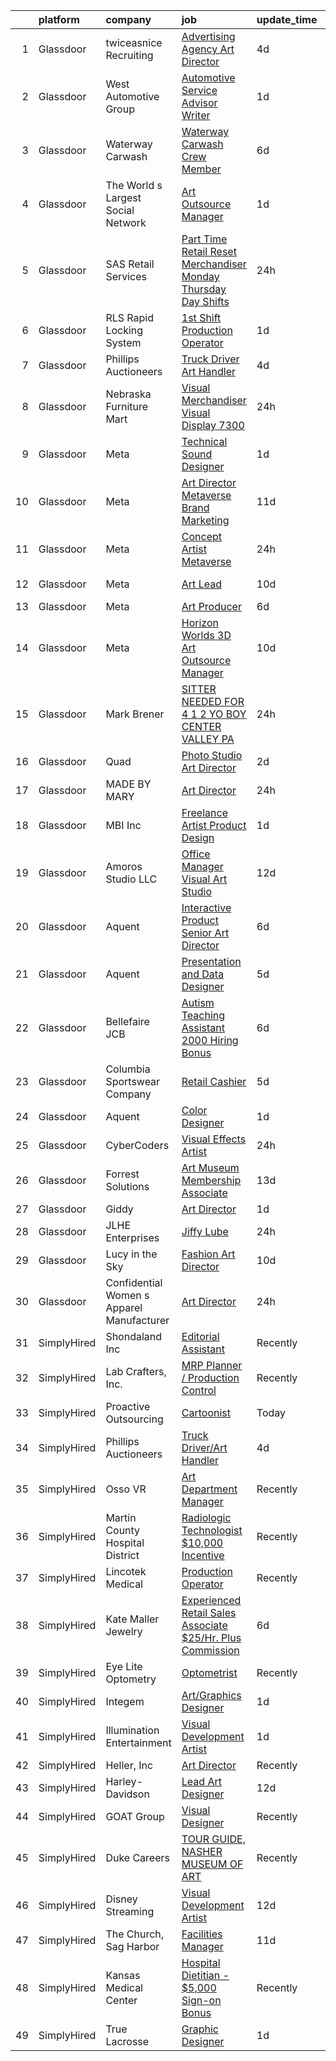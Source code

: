 

|    | platform    | company                                    | job                                                                                                                                                                                                                                                                                                                                                                                                                                                                                                                                                                                                                                                                                                                                                                                                                                                                                                                                                                                                                                                                                                                                                                                                                                                                                                                                                                                                                                                                              | update_time   | location                     |
|---:|:------------|:-------------------------------------------|:---------------------------------------------------------------------------------------------------------------------------------------------------------------------------------------------------------------------------------------------------------------------------------------------------------------------------------------------------------------------------------------------------------------------------------------------------------------------------------------------------------------------------------------------------------------------------------------------------------------------------------------------------------------------------------------------------------------------------------------------------------------------------------------------------------------------------------------------------------------------------------------------------------------------------------------------------------------------------------------------------------------------------------------------------------------------------------------------------------------------------------------------------------------------------------------------------------------------------------------------------------------------------------------------------------------------------------------------------------------------------------------------------------------------------------------------------------------------------------|:--------------|:-----------------------------|
|  1 | Glassdoor   | twiceasnice Recruiting                     | [Advertising Agency Art Director](https://www.glassdoor.com/partner/jobListing.htm?pos=126&ao=1110586&s=58&guid=00000182f2cbe22e8a6b65a82bbf5b32&src=GD_JOB_AD&t=SR&vt=w&ea=1&cs=1_6a17b7fd&cb=1661930824638&jobListingId=1008096677502&cpc=9DC6E4D8324653EE&jrtk=3-0-1gbpcnoivh7ht801-1gbpcnojjm6or800-edb7004a59b6fa45--6NYlbfkN0AIiLXtwtv0BDns9BiY4ItblantFozdL6jLmLxNvS8mvt4_hCZCGA9HFZADUafWEV3hVN32I6b9jcN7wG-ZLzv6dnPBiW9t9JsLeTH_kW45mJNdDTg4heFNTs4f4heC3W5Tw3kYTJDRgpBozT3PIIQCQ1Gcv473jcaDYZGc-yzZMfIXGUznf1mm3htqTZgEJhHu1sOfGgDYf7E4e_VehDHKZZh2OXCc82b7koWQBPEPu4RtaXGcvy6wBqc0pDCVjui06pnzQ8ju6Uv60m3OkriBO8IfBGRpMTPD7WZ1hR7fNCJmTVegIBKHH5hkGfzHXDkLy8-6GAEywgbV6vpoBnVdKfd-TR-F-I4uVH-ea0ry6PEYFFgU6cj6br_QQaz4tJF9QUCKCilXOdhl-s3WJpD0Mwnu2j0IBJBdJAHlrGCMr83pb6p0t-kK6sbUkzaHRpBxpKFOujtJe60_sy3xulYhlXN-EW2TBBjOXk7m4qNtBJFAsNyDTBxkCVz_bkUFn1WNjj76H1LtjqXjL4poQIcO)                                                                                                                                                                                                                                                                                                                                                                                                                                                                                                                                                                                       | 4d            | Atlanta, GA                  |
|  2 | Glassdoor   | West Automotive Group                      | [Automotive Service Advisor Writer](https://www.glassdoor.com/partner/jobListing.htm?pos=123&ao=1110586&s=58&guid=00000182f2cbe22e8a6b65a82bbf5b32&src=GD_JOB_AD&t=SR&vt=w&ea=1&cs=1_9c953cb5&cb=1661930824638&jobListingId=1008101611003&cpc=FA84DF7EA1EC2398&jrtk=3-0-1gbpcnoivh7ht801-1gbpcnojjm6or800-41d3aa2eeb4f9aaf--6NYlbfkN0D_KRozbKJx95I3LRYgbj09bqBDFeyQG4s8tCOB31p2DL7CEZNMbiEXhsz7ckrgubCsJC-Y04AVh3HpVBk9fN7wxP4VD0vgU9-RQxxWS4YGjrMLLnXRNFN97UAFkWlSj2xRGYyesm9EtS3XogEFy6T0oGCaqEuGCnWUztYLeEIrr9hv3oQ8Km1kCr3PwDXxPZ54y5KBoYQhwkkS43X2wdII801QXs2X0G0y3Tk_BLWBv2O0Cmp2WxK0Fppv_L8baVWgxPDQpgv9A-lB8KDg53xuXhwP4y4aQXxQPX9mCG9s-TKzaLVvgNpAPRkyNMqiuqVcKgJkQfTzDCFUCPd0eA0086jHhoIdelPQMIyJ9Ab2gre3FbC6JP5riE8wWOfbPRG_N95kJi0LP25tEXEkqkvR7-tnJhGsgmSZlHTBU503aQpq56JkuBElzhuWDjKtdT8pECfGlqS1iMMYleuLKcB7EgDVNYfGKoWKodczmeiEvFPvhuHI8SowE9gg3bP38po%3D)                                                                                                                                                                                                                                                                                                                                                                                                                                                                                                                                                                                                       | 1d            | San Diego, CA                |
|  3 | Glassdoor   | Waterway Carwash                           | [Waterway Carwash Crew Member](https://www.glassdoor.com/partner/jobListing.htm?pos=104&ao=1110586&s=58&guid=00000182f2cbe22e8a6b65a82bbf5b32&src=GD_JOB_AD&t=SR&vt=w&cs=1_47f1ba59&cb=1661930824635&jobListingId=1008091475821&cpc=1B441CF255E04BBA&jrtk=3-0-1gbpcnoivh7ht801-1gbpcnojjm6or800-5d639d774ad580fc--6NYlbfkN0D8O-H_wUvDZzcT664clKWU_YBfYT-A9tKBwOCfBRnV_0XugKRruTf4p3srFBOZ8umhIoBtvODp6aDSZ09QmMxmLfHULB3U-jyEsljy2cD7fLoUtSwJ-LXUzdIWL5HgfRYsx9sEwBrflTr-CTpmsmkD6kUVFv1Z2QsKJe9q27iljoq_Nqh8PXyV_aAMfbyvymtvd4smCxg1QUK8eVaVl8d61y29gB91pmT-i8DvlQnNASfVCrNPuKgqBEh-PqRIH32147tvPgq5SJfg5C79tG63aeN4AZ6OrYuUmbM9Ugi6aQ4DgV0Hc2IpPzRGAhCvGqLX9waEbYkyapLTSh2nyA8C_GAc4oP4WE1X-unnDtr-l1jyRjNBLd2REbOuhVvAtazo8qktlHIvwLqJWhW5LaVcyxcwZTwziCX42ifYjqhlk5b8b9JRe9iMlIR6igVIGcD-AvXdR5mPYGzEZ-MCVZmA)                                                                                                                                                                                                                                                                                                                                                                                                                                                                                                                                                                                                                                                               | 6d            | Kansas City, MO              |
|  4 | Glassdoor   | The World s Largest Social Network         | [Art Outsource Manager](https://www.glassdoor.com/partner/jobListing.htm?pos=128&ao=1110586&s=58&guid=00000182f2cbe22e8a6b65a82bbf5b32&src=GD_JOB_AD&t=SR&vt=w&ea=1&cs=1_d6e7dee7&cb=1661930824639&jobListingId=1008102687356&cpc=654405A9B1E0A9F5&jrtk=3-0-1gbpcnoivh7ht801-1gbpcnojjm6or800-aae3383e69999054--6NYlbfkN0DSgjPPcnEdvoK3uuxfISLALE6pB1FR7YSHOr_tSg5_QGIhoz_2VqUepdcKLBLI_zTyuWPf9LGxq1RqkUXG53Ci6a5_7Q7KCHcw1Ozzs6ye1Tnrn-3XmwNwigQqWn_4FbOkaycUlbQscF0Iv2xD7LHGlrlZa0VMVPsUjoElFoXTUwL8UwEAfiDRMe8hvz3tDA7vV_sjQrt_1bHeiS0gGeJkyUIk3LZoMUmQ15cv9gpsvwSX9bP21gqLvufJqbFt5wGF6oxpCr-7GKkUuZGYTM3_AcC-_KJoKTDCCtYnz492h6-6zL3LdfjUMBHTbj7XJtJcgcmx4WlZwzJ2o0g6OyUwacjvW8KdWI59bW12kp42_TdP9iwKp5HCGS49btNBJbPUwkVVTV6n5ke5kPVw3NWlYHhQEUkGjWzWUkdIvfn3LdIfK4rNVTdEW4jARb6cJARNEACmlLT_HihIAtCtfHSHY0zof6UB3uXBusXZH7ALDiQ2fqobwX1nSP6vl8dPV7a1xWxpPD86iHAsA7wSw4jrxt4aGaMGc8pOEpJLoQ_1Xq0vElzQoQ2IJ2K0w99vCFH2GYwsf7BNxA%3D%3D)                                                                                                                                                                                                                                                                                                                                                                                                                                                                                                                                     | 1d            | Los Angeles, CA              |
|  5 | Glassdoor   | SAS Retail Services                        | [Part Time Retail Reset Merchandiser Monday   Thursday Day Shifts](https://www.glassdoor.com/partner/jobListing.htm?pos=120&ao=1110586&s=58&guid=00000182f2cbe22e8a6b65a82bbf5b32&src=GD_JOB_AD&t=SR&vt=w&cs=1_e75b1b73&cb=1661930824637&jobListingId=1008103832230&cpc=56C4EA4A1A191A49&jrtk=3-0-1gbpcnoivh7ht801-1gbpcnojjm6or800-caf3adbe45cbe877--6NYlbfkN0CQzBVlL-_S2-4_8H9JZKVxYwIQBEeV1NOJ5l8B7VNgi3m3oGX5sF6DPd09s08ysUyWS4N2QK7qr2rHa1F5EGSt6ezzkXHAmqMp-43YyjtI2LnekLj3yZvDsDk3ItubEAZdUq2jxTnuC7IbpefR6_gnwkJBHj_2rgQB_7iu_Q_wakBvCi7NhLiS7hfxyf_TZdz7D82pKlhiiyBAyGWcEk0koFEt6iaBljCLA-9X52_CtvAbZHEtYfsXhjVFoM4dnc1srM17J1XJOFUlbxOk7kdvKNXbMxFqNq1LXYQT36E1-RfvJ8EWIFlj2LqLCCOHd6SYURFYfvkEFv533madKIsFmZlvI4qOkCP5yhv4EW41uwTcSOMADWKXAVmiHBGal6QLja1IsJa_-n6jZbbt40HYWMCuMSkm34VIajgYefL8tn58b0HnYSRk6q5LnJpaSGTF-nMHpnZzam30DREjCfyPVzOM4cgQRCBQhTa5c-oSs6LIx3QCH0U6QJyrkGRaOylI7XxeX-bPDTed1tpAeTVU3mWVZIbLAral_n201FSQRa_mM_YkGlgc7M200sbBEFMptHMiaaBkxMsnZ7rFty3oKnlKOuOJfCxR9l3vezPvJA%3D%3D)                                                                                                                                                                                                                                                                                                                                                                                                                                                               | 24h           | Farmington, NM               |
|  6 | Glassdoor   | RLS Rapid Locking System                   | [1st Shift Production Operator](https://www.glassdoor.com/partner/jobListing.htm?pos=116&ao=1110586&s=58&guid=00000182f2cbe22e8a6b65a82bbf5b32&src=GD_JOB_AD&t=SR&vt=w&ea=1&cs=1_10378771&cb=1661930824637&jobListingId=1008100985966&cpc=149B3D5996025BBA&jrtk=3-0-1gbpcnoivh7ht801-1gbpcnojjm6or800-f11b026dba315fa1--6NYlbfkN0BGLl3YO7yVe-d4GceEakwhgn5Viv6_9E5gDGyCO1h8FQBrBFuzrsj8L87GT2Hstrp5atkFCv7SduvzQW3ReSCltQRya0fH4bGm9Yqs4iLpfnG1Nn1-wSNhA_JgUwzRzKhkryDeJsSXQDlccz5IYRpRt8ZA5R7Tbdza9QwJihlyT6Wpfc3FrtxqKjiGfoIAYB8XpG_Jd1Fr3BXm9BAxrVMQDbKx_ibG0ScJTF5Twm2RZiKAwCkqfE0lOjYb8zN989kYI5geycfsPidx96rbpZ2wEj27BenELc7cPIuZu1ELv9ZhmBz1KbIAcdmr100WrxHVoXu6wYJmg4V8EieO5TTqI1HyoVbzc2wfUaNWGcTNe-iOd6M7SA4pl-D3j_rOIxMw77G0pev7HMOvyl5v8hgmHozJ6vE084zeW2qCejWIzhbC-ssMF56fOEqoNBuyZRQTIZ8CEbMOcWrXWFInKZvBcoeXVTgUuoCNcplLx-6gq-b3ljKnxjpnjKQfU_L3wRM%3D)                                                                                                                                                                                                                                                                                                                                                                                                                                                                                                                                                                                                           | 1d            | Hazelwood, MO                |
|  7 | Glassdoor   | Phillips Auctioneers                       | [Truck Driver Art Handler](https://www.glassdoor.com/partner/jobListing.htm?pos=101&ao=1110586&s=58&guid=00000182f2cbe22e8a6b65a82bbf5b32&src=GD_JOB_AD&t=SR&vt=w&ea=1&cs=1_120f0e58&cb=1661930824635&jobListingId=1008097471609&cpc=1F0B4AFDBDED0904&jrtk=3-0-1gbpcnoivh7ht801-1gbpcnojjm6or800-0742a990cf271214--6NYlbfkN0DyptmyVFOP9rHRQomu1Td26-wpbMXjx16L_ShAujlzKCobDmtA4_roqKG-z4B4zpfMToGKneum-ppSJPZ51TOYjj7bi3NQuSN_9Kcpa2Tp3ZuzYYm_s6Z5B1wLj6Ux972ueizhdp_VLqXY7S_vFknJH1RH5L7Rat_UC8t9NDBNKgdhTyIirPTQWWBpdcewILuUSGB34djdnekzSCrlJLNIbyvmHLESDLb7mqZvEPcBmXvM_Oj90wzFZRJcIKwlDmngYcPWqTUhpkLJ-V4fLLFOO6hy4f8-UuFp5pjAtWT284zlxNmdXrI5L6OujvJYuOfCq8kmPHaVTvwQwXfPB4fPXgA4YGpnWsqdm1HlPGWEwMoGw-QJGsR6RVFxe7ckGIbmGQ4-c_G2G2OO7zQuNlIzbPMAE19dH4Eyig5_ehVNiEdaQpkj_QrXFwU2HAjbI3HawWLONHBLQjrIlYsqGyAAT1RQvt-KSIZzmQV5L1qQAjg4nCRwq7l5MOjvpoIFETHo7nIuFBx-wg%3D%3D)                                                                                                                                                                                                                                                                                                                                                                                                                                                                                                                                                                                                  | 4d            | Tristates, NY                |
|  8 | Glassdoor   | Nebraska Furniture Mart                    | [Visual Merchandiser   Visual Display 7300](https://www.glassdoor.com/partner/jobListing.htm?pos=108&ao=1110586&s=58&guid=00000182f2cbe22e8a6b65a82bbf5b32&src=GD_JOB_AD&t=SR&vt=w&cs=1_958ff502&cb=1661930824636&jobListingId=1008104975160&cpc=6193B0C32834B022&jrtk=3-0-1gbpcnoivh7ht801-1gbpcnojjm6or800-252282dcd3cda4db--6NYlbfkN0Bx2LbAMGaa1rfOK_nDgFH7iPSITMHVlgswTeCEeQLKjCuu1dnVq54j81YJZ91nc3LbSUE1VYYMKaV4evVTdesBz4xPi1cHFvaqBP8I-AEpQCEq1Wqeu38dG_S60UQNB0oy2KHq_pv2K7Ja89vQgryQpw0FRYxvP7d5PNqCHHl7ELmNEP1-fUr457_WHUKE_eK-5PLdAjVaK2PgIlyIfdTS5tLXJYsVRfVX7d2RNDEkoYON01MHIh4XTjj9bipwxzEw9-2mUzWij9uk4mgl-Q7nTXlb0nbVO-gehwrsPGqUkoVaXCu4LO13wGV6dLEGro0qlMUvFfh2Lj7RlsRVY8QnfYj2qXQz9KOSEbCC9eExsUAJ5Tf0f_wMD2qkpD1i7cmcM8FbjF3yr5KSAE1lBk8qc-oa3hOFiX19u-S_ombvYsqo2Y1Y5alYPfEjmHLhrr5aOIzOKZ1YEKPr_bmHNI5bISZusCzULjDaXZswXKFJEMrAGi8GNOkb8HfrhQ5Oqhtvyb-ksp9hdbfZRPTeT_Hw53QTZZoyt84spe0NaWsBm1S3duh5yv58tbxEL8uSL-aO0QpLJ8RvMoashMktDjcKKk0rdo4VfmJSUrz1ZT_xm8pDkmX_wnUrIoN3zjHZ5X6Ob9cLEaeeSSnc5ceo_ayYDMYfS2B7OuE%3D)                                                                                                                                                                                                                                                                                                                                                                                                                                    | 24h           | The Colony, TX               |
|  9 | Glassdoor   | Meta                                       | [Technical Sound Designer](https://www.glassdoor.com/partner/jobListing.htm?pos=117&ao=1110586&s=58&guid=00000182f2cbe22e8a6b65a82bbf5b32&src=GD_JOB_AD&t=SR&vt=w&cs=1_b8664dd5&cb=1661930824640&jobListingId=1008102577905&cpc=C4A69CCDBB3B9599&jrtk=3-0-1gbpcnoivh7ht801-1gbpcnojjm6or800-43ee8e8957f197b7--6NYlbfkN0DYl4UJW4r1Vl7FEn6T9F-rD9lpC-0oMJVSiWjK_MGUd8e8cHXcpv6KPyjLHZEfqkWRCwULr6X75ieJARrAKqgWzisG7J3CWnOtR8MXVg9h6RHVQw8LxsUXbtRHyQGBkIiZRs1E6q1KlzilZzbDkEbl4cSfOYHD8WJrsx4Oe5zq0efzKGC4tT9j4LIwYr4PYn6sXfRhjLJaitRf18QeskOv6zb7NyuxT-AqeipCIVSpz-e_zbjpXjQBjpKtwxiU1VKKo647GRUNDNXxs58P5Oi4h1TsJr0ZGPQKX4aGmcqyT5BpsDBlB4G506_SMOsk6qzXdlgAW_KbKKdDpkhVNxfRObJOlpiViGWmey-c0VbEZoGTor3TTxE_y3cXRjiH8zG8ev_2UhBcMJvvzA8zho5ktIdksSPPpiJtp41soq12Bp2LlV0E00rRHlp3O0J-42HsqdYNjCxqHN_QxcFumJzN-aiJ8QsOeYex2mVclsVixG95lCHAJL1GhDPwSWt2YQYq8oxy6UvCZxv-bVuLyVshlnXBEMWCX5NZLnt-cIHbalMN4kuUb0UcM6SjKuKxmo3jV7ajSEVJKoN0pQnV7dkB6OBpluiBkZJrx8PJVrSt-IsK4RBp9iE-i7ePiARwUafC_ULfXIzcESPsL_ZmUHQrzp_RUfJEfTHUoh_qeR_S486UAn-3Y-9WlwuEZoUeqE7bWGEqkPZkwfH47O9_u-5Rff9WPn9O5WjifgLfMaqVhXhGDOvRLbp3Msj3OPyV1CuSnca5Synx0u_CDdfqO-xB_chbJpkCbvX9GK0e9aqfprJPN4pnDbJMH7s7lkbnvwMsNHdPJk31vcxMQxBQZb4c0kiQXGu92zxCcMuTfeRj4dNr-lbBp379bKJAVyWW97KSX0oUmXo6vp5XLk4motkKHiz5405JkUPnZ16qoG0bX6s1t-RX1UkM7IT-w1-n4XmaSJYDXzDFhDuE5P6oHfPUEuBuDaDsqgHVPiV4VsUMVc02XIspNFOoa_wXuzzDMp8d33bhbBagqkGcRVM-CG062VJja23cNv90685aYPtM47Rr5IPMqg0z)                                   | 1d            | Remote                       |
| 10 | Glassdoor   | Meta                                       | [Art Director   Metaverse   Brand   Marketing](https://www.glassdoor.com/partner/jobListing.htm?pos=111&ao=1110586&s=58&guid=00000182f2cbe22e8a6b65a82bbf5b32&src=GD_JOB_AD&t=SR&vt=w&cs=1_a73c8bb6&cb=1661930824636&jobListingId=1008082143145&cpc=6FC5BA77C9A4CD78&jrtk=3-0-1gbpcnoivh7ht801-1gbpcnojjm6or800-5d85ac57e5bb32d4--6NYlbfkN0DYl4UJW4r1Vl7FEn6T9F-rD9lpC-0oMJVSiWjK_MGUd8e8cHXcpv6KPyjLHZEfqkWQOuzUnKhA0viuao6B-ktH6zl_2Dzepl_ql-yg37-CP2E2NdIlWwi9DdJ5meMMBatWwMejBFMxP6Gv7NiZeQo927wSejszhTEIbTWnIZpFQkRTv0byX0Phk8DvzIkprwojvHu7aa5sV4e2m8Cg6SlRW0R2hf82gtMhYhnK-XNWT1s5q7C6Hic2AR9klKjVNcoAxFOYDFNLh7lfSTMlFjrHkL_pIOUMDM5hbHrlC_VeX7pdYNhFUkrSR-AR1BnCgUnso7E35aIFJqXYziwRXyF3AoQW3DGQZEjVO8nsAbaugkpKkpI7ZG_kcBGsqqHAgDsVUogGj0qx8v8r28-kD7HhEFDI1JzCIU-pX93qnedbNLduHfmpDT3pW4B1crX4KuSBDYlm30SkunNkMwe4GdP1_5T9GCGpmICpEwEwkDe7QhKq3P_C7m4qE3KnxlXBcquZM0q5XvI5PID50QBJYjnCJFa33jmzhaecQq8J9z6K9g3fuHFgYDuplLvaJdS4K2mw72EKk2wtO8KS50fPtwOeCvnaw9_eQCytGjMWcmPfNTtvvB-IKRUNkaJ02NqrTO4zekyaSPtvuQkdATfc6H8WNh9Gj5Y3aA8jMhUHxYnIUVsw-Rvit89Y-zzxWhL1ngor9VdHs-5AfI8aBmD-eQumGR6DSSC8jkuGB9o28LITq7iQuigyZ05lWBJulTffX53L5lUniEKQhmlt8vvg3uvdj2bQGaiAujpFTRakN4XI9hJYW4CkWBBlxAnK21BrFyY8qERRRpJawMPayTDw0QhPgg1iNGDMgdSQBlkG03o2GqleJWchqZkGlUF3ZIMwR-7d_QVpu53f9XcSfdTP2uGEWju9wqW4p1kY3WiLwuwe8uDkTHUTfWQrZYNUkzgimAdqfQBQYvMVcQVfYoli5DQ8YBZdZUd26122Wrcb2xIAYF5_qgtLVoMzMODCOsJyi-c51lkZ_khvfnddOkq2rm3BGSIjX-PCrBl26t5oq8B80PSMTvOGkbM6oSfdG5uiCbQ%3D) | 11d           | Remote                       |
| 11 | Glassdoor   | Meta                                       | [Concept Artist  Metaverse](https://www.glassdoor.com/partner/jobListing.htm?pos=113&ao=1110586&s=58&guid=00000182f2cbe22e8a6b65a82bbf5b32&src=GD_JOB_AD&t=SR&vt=w&cs=1_bd6cf7ce&cb=1661930824636&jobListingId=1008104920128&cpc=C4A69CCDBB3B9599&jrtk=3-0-1gbpcnoivh7ht801-1gbpcnojjm6or800-4b114d8e5f1c55f1--6NYlbfkN0DYl4UJW4r1Vl7FEn6T9F-rD9lpC-0oMJVSiWjK_MGUd8e8cHXcpv6KPyjLHZEfqkWmIihMCJXc30MVP-YiIFxzoyrs7EPhl-n3NgzVvQSFgeEZ0hvgQ16Rj5IiKLg4zxWly0irvUKehndMyNdhWO0YAwI9ux-a_i193sjSruDpz3cOVyi2Os_U_h5D6MkxUH8jPcS4IikgS9UOQfqFdiUiOsMNiLitkM06dOPZ80ZUt2fYVTOWqwj_StVn8YSGnbMVI-SGO03aJIMlywfFGQhdzfdvrndPmWsClSr_76uWYSXqL6OVIHVQpSEMRfGDDV524M5bVklDsPnV77oEEgE9gJJ6PEdAOlsAEvCaBgbha8BAYEs74N96BazTa-KD2zO6-j4cZPszuK17ZW5KMUVo6UqmXhQTOXgZHFDyYylk4ZmiCxNTbwoEU9_cC9mPXSPDWkmmmyKjQs9PsvG1L7Zpp1X8ObywuD0hTofNbl1AGDr38xlckKDbXWfdjCb9V1cbH2CivHRVK_f7tf6_uB6NShZbWPG3XTgojx4hDo_JDtp0SkgBWHxayHTctfu3EZ9SZLxCnm_-pVaH6QZJw3xQ5OPHyEd2wZNwohwNl3PSp1R2kQ0rnQJZvZqbN0ZTtk3igmW9EmliGkYyT0nqcZpMgeZ3anUE47F3t8JSrEj2FoI1b-yK4_6s8f481rrb5ZTupynOzFiM8cfBz2oR-xPa09EIBWFvDFmxsrYneWp0pe3pM688OgJVzGMScxKh74zDAQKliubczYcxPdFXHAFA98ggkgzo5zXxlClTf6MxzcaBbD-zUUj8iMtJ-b6oKFKcB0gnH_x0n3bIGX9jvVd7avBNcAuk4ZTNFRRZD1sEIqKkKVudAq0ETQJXDQkhpd7rDc560_RMskd81Ve7dLMaRsYhi83Gq3j9JAl3dlJJt3IVGP6UXWb0q6H6ZE33EN7tqUohoggBdvND70kIPKFTkO5iLzgQwWYpyYGaZzhvq4WOiKbeLKOKRMuqEXLbHo2QAtbaVH09hLbpzctJtZJTmkmS3ti0sfa4Vn6s7GR6x4MM_IVI_snp)                                  | 24h           | Los Angeles, CA              |
| 12 | Glassdoor   | Meta                                       | [Art Lead](https://www.glassdoor.com/partner/jobListing.htm?pos=114&ao=1110586&s=58&guid=00000182f2cbe22e8a6b65a82bbf5b32&src=GD_JOB_AD&t=SR&vt=w&cs=1_d4555f74&cb=1661930824636&jobListingId=1008082455753&cpc=654405A9B1E0A9F5&jrtk=3-0-1gbpcnoivh7ht801-1gbpcnojjm6or800-a442a8321026a4e6--6NYlbfkN0DYl4UJW4r1Vl7FEn6T9F-rD9lpC-0oMJVSiWjK_MGUd8e8cHXcpv6KPyjLHZEfqkU0DvzXukPfCjzFBTpv6tpQ2qHPue6UkxXL_DIHcU0iNa4-Hh7RtfoMPFUd6RO4WcMs6WUXdH7-HeWMPJx229nUUgcdbkwkY8UPVp4fnTeW8LhWBkOa0s0lw293HsQ5N8oOfsh5HRSLdXuf971QRu4Syf1cKk8u_0XoISnHxG38TNQiIaajohZU2H2CnNTqemms23nN3luejRs581nIpTCwpUoRkNFntRcP39soNqxqd2IOFkzPFF_4U2xBEtyDFz3XK5YbdXAyXswEpAeqADXjM5JJNbpPjAVUNWlwrJNQAgCAWWMAY0WeKyXNxtqSUkws1ymbbXI2NQUsEw3SdK7K3T8djmqOP1ly0vhEiNEBERHAQognCruoT_3fxVL3KDzws1s6S1FppenTPX4btjjovT51ITSh1PrlWUnpowT1NMYTABgxQlZWadlHbvBatzD0Sfk-ECYxVaMYUOHOSW6qa01mIqqgnicDGgiquBoTBRC6mLvPBLr4Px9jO5yJrsFpo-t8wLOz8Dp0ysHbdewD_p4GpHRch4voOQ1gd9hhcNlMVd0f-zyuceQus5dAWnOwSVqqct_T4HyPHZje7g83ZMi0MOgcyk6_caKXNn3RLyC0zuXGuIBLD4wl8jYOaucXZrAN5gjMtConJtRBKY7tnThU2h-FHu7-77fjn-CpFz0bQOX_xZSojok1o83gqe-S7yQe4X5vW0tsFPktIXm6hxnL157_07krooCczeZLB-uoKmPF1esSQHZG4RJxhKm8pIJrFAJVlReRQACTAlZfPcGwVnzXmqfqokPfPQzCi9oyDQaLzJO_a0zrywUFRHMfrBySQIqL13dpI6bmtrBFF4OlVCD8l17bK2Plc_ncbbl1ZDTLzjNgl73hnSgKzR6RB2Db5_wwBdQxf9uWvXKNMyISz_PNMK-Sg5AEf4v3NrDO4lLjuLRHnA3Yjz4pW1UV1fAFrGY3Qw%3D%3D)                                                                                       | 10d           | Los Angeles, CA              |
| 13 | Glassdoor   | Meta                                       | [Art Producer](https://www.glassdoor.com/partner/jobListing.htm?pos=115&ao=1110586&s=58&guid=00000182f2cbe22e8a6b65a82bbf5b32&src=GD_JOB_AD&t=SR&vt=w&cs=1_4444212c&cb=1661930824636&jobListingId=1008091260180&cpc=654405A9B1E0A9F5&jrtk=3-0-1gbpcnoivh7ht801-1gbpcnojjm6or800-2970004b5628a417--6NYlbfkN0DYl4UJW4r1Vl7FEn6T9F-rD9lpC-0oMJVSiWjK_MGUd8e8cHXcpv6KPyjLHZEfqkWa64WtQjPMGViPZl7GclCka9rgheOE2ZCKBS8zn7uV1DWDgRv4I3SoWXvh_KGIDfloPWJmjKypOWs2a5_yvRkqrTlI4wJ5cMl-8Y_j9H90nFJO9RZz6auYJG6cqzwZy3_81nljR1UYpvfIKvV0AfBdnF3-uO5e9LA-vz9GVJFd5p5ay_RgGjxuMiNnHryLyBmUTeSEMJ2nZ82c-ywFxBXlAFHVnqY2-fItpmV-sYJbGWXEEj2tHXYwbI9fol4xMQ_DBBjF6-960yrArkJvPy8Np4ACqqNfaYVPGN3lpi651U1-g5zxawsWulgYiPlnlO01EBp3GcRzhFHdDQSEXcZwCGCLiXUFpKKRblQrNZSK3o4N-R5gUhlnyMRRJ2V11aEUc5RjDVOGX2BogIF71E2a1vJdYSU_yd6w8GUBa-5zmwktk9nv-ACE5CSssLfUjypdBBsoettAq2ZofM_8vME0_4TuJ3G2nWvYJ-59iZ9X9oNbm7FSl5WZ2TQogk9CPXdVZrC5PGxhk6Y5fbF8g9gk0R-g29jovIJ-5TTJjAXOplX7_4-vCHoixBDUwagmEdIZ9_6SeJHu17w64JllqIB4miXcMI56CFDkqbQeoYl_xTPovmGHN8ckfXhCmrilBEMuXjrVB15EZalEvTBjoeI8_sy9t0rrjtIz3rSizcKlpsY68CIaOotS8VAgHYGDOElo-jncwQpvHUo3EpH08VpcY7jnt94Sv4vQlbme8wwzHsovNkbqU6biYMwl8lC8nyA__wetEHrlskSiIdXq5oSla1GbRufuH8YvoW64IJqa_-mqpm8orF_9dKeIPPzywWUt37IfSkIEazdH3e1LTnF7CqG7J0ocxnCpdVWAg539wBkLh4akuSAABs9WLlW788609id8qstQzfMSJlU5evrLK6hmb3M4KVm-Qr52wQn5ULHP8sRotat1_OOYC5uNoZJK1wgkHZJsZXg5FGihEucsPr_yiQH_nEl89-aCMqtdh8lFql2iuXyS)                                               | 6d            | Seattle, WA                  |
| 14 | Glassdoor   | Meta                                       | [Horizon Worlds 3D Art Outsource Manager](https://www.glassdoor.com/partner/jobListing.htm?pos=119&ao=1110586&s=58&guid=00000182f2cbe22e8a6b65a82bbf5b32&src=GD_JOB_AD&t=SR&vt=w&cs=1_34aa8043&cb=1661930824637&jobListingId=1008082455730&cpc=654405A9B1E0A9F5&jrtk=3-0-1gbpcnoivh7ht801-1gbpcnojjm6or800-21fcd2b74825f3c8--6NYlbfkN0DYl4UJW4r1Vl7FEn6T9F-rD9lpC-0oMJVSiWjK_MGUd8e8cHXcpv6KPyjLHZEfqkU0DvzXukPfCu76D8I-M2k_elA87arVqFr8hMqhQ3ybhmaVgKQoP9OLHzxJWKpt_MtPfQWX9k9UN_PeUagowUrlsGkSJZVerz2spCNcNDTfebof3lswrzD5MbaCTs9I7lArUlpt-hYcqLwz_JfuqfWSLzix-flvZoW7l4g5NxZcliRhuf-JkIov7E8L8CYX7L-DRVIuTtoTnzvcy9Kq6krM-JrIxxLW312WhTBRRGtxrJROgLO2t5XUc5lVaNeXsX0uy1BVn9fA5M-HW3R8Zywweu8VFSpwJrXPYhDp3t9qufojWmJVyouisbSTvRgO_pynFJPxpOPdfTpaO-OSreQO9ptav-cx01gfMEgwqL7F1T306Kct2vwwCqQyaQtS_NMKHR7TNNlHNm_2igEkCQRoaAI4SwzQmPpPOQg3-oFUXn3iHhsiydENhloiqVqyzJEOyxexiXQPonYvFmSfBHW0RRBh7LwgUVvgh_Wvmax-bCIOpFRaSLWW9sr5NxhRr0XNkP7UL_cGZqdmFg5mWypWu808UUBF3ZGGrrD6jPiNq9_6evza4OALFXGvTv1japbx5S-dQYx3bX679W3JZeGiw2CkKPXdEEHAZ7sgZD1i4yoTetdS4xmOnteI_BeR53UbR9qjkSlmACK8cF4VWWrUaRUQRgIX_2BL-UIkPucisWf9B3tQmDsc-hpZODUX_0a3lni1LRIl9iJ7FXoZdpqM_NSM6IMADT50smgtEIsnJD0FulJi0MkvelKavyFG--VbZwSXOYhwIAiDXhRU_lzsiWRM5TRiP_BYhX_4XKHpWpDGNhMY2nobgy_JH5AuhQFzNxAexlJTStV6Qq5cnvDjyYDI8ZQ50hApzxl2TtBvALOcAQTmlEl75vcqoH4v8zT7wU9emKI7jwYE3aqnUNcojd2C1Gac94FmOCtp_FHY9_rbfkh09WYeo984fz9fVuwF9k68x2_WW6XLkqoaqY-h)                                                    | 10d           | Los Angeles, CA              |
| 15 | Glassdoor   | Mark Brener                                | [SITTER NEEDED FOR 4 1 2 YO BOY CENTER VALLEY PA](https://www.glassdoor.com/partner/jobListing.htm?pos=112&ao=1110586&s=58&guid=00000182f2cbe22e8a6b65a82bbf5b32&src=GD_JOB_AD&t=SR&vt=w&ea=1&cs=1_4cccd830&cb=1661930824636&jobListingId=1008104244113&cpc=C63BD00756FD6F58&jrtk=3-0-1gbpcnoivh7ht801-1gbpcnojjm6or800-b65842a7155f467a--6NYlbfkN0DsBOlmEAMqZtav1V1WKZO3RUElpafjggtWvxyDQ3xFSqf_F-uFbbl6BEioM_TwNLMFjhmIDGDoUM5KaltLVslGINQ3uq5kHr_g0qS6tjKbspwEfZ6Ccmm36KHliQOD4l4OhEDE6bJpklXb_vm1u-qd4Q2AFwU0jKNtRmVjSl3xIh8ZaG6sr4X9tJYmpsWxrIHoJqNCyyotH3X2pCfFNIHtsdNdrreAs7ien2VIvxKgNH581Hp0gOVbiJwrUELrDJkmY8mmjhFZ3noMQ9R6a4T2uh1fnsHMx0tPuAJ3ncfRavyfrdAjOkEg2KKT22w8djVyi9P4QUq5HwY2KUBGivsK1MvXBTtMaoYsomJTutr89LsokEMpisfEBmBn5EunRGNcHER4fK94w0pQlc6mMbIrfWUaM3b3CarF0DmL2E6ypUOtH-WEWCMOaJCvGqHWL7C-Rw_Jw9PzQ02X_n1YX0GXegzFMHAUPzHzPtRaxwbGIa1CajwRtyhH9LvwTwlEGao%3D)                                                                                                                                                                                                                                                                                                                                                                                                                                                                                                                                                                                         | 24h           | Center Valley, PA            |
| 16 | Glassdoor   | Quad                                       | [Photo Studio Art Director](https://www.glassdoor.com/partner/jobListing.htm?pos=121&ao=1110586&s=58&guid=00000182f2cbe22e8a6b65a82bbf5b32&src=GD_JOB_AD&t=SR&vt=w&cs=1_00c51653&cb=1661930824637&jobListingId=1008100186956&cpc=FB7E4A1762AE5BEC&jrtk=3-0-1gbpcnoivh7ht801-1gbpcnojjm6or800-bb3e7a018dfd8680--6NYlbfkN0C0XETh_9p0hFVWodd5b4yyhLbSJ-n_97YuXeG9ZsPyAO_rZ2JpYdwEW4NahdWVej_K-oZRv01MLo9SXMnN0El5MeUZuWQ8n_ltput3HtY_JS1PGOuAASHWQCQAvW-aP7xzYwqL1X3FglG225VMdVqhKQHddbaXEVft_DGmM3rTUUavazSzZdAtJIqab_QtkfNbf8IJ-Yh-Xrk4spcAXAnZLWQY0NACfae31NpuocJRuYzAQP-gyFeDf2rivQSfNrUv9rM8u1lRpQVbjNpLF96tip_2JPomNKanevfLXaSbZDnZndWVyk8TWkwOI8bik1UwTNV4PQq6F--_TOVstm-TKp9y9xlVmlNWKAsH1FMphFcG9fnloF8I9DsZ_10NYb4Zu9REI9Nq2q6xl_Q6pjWNk9JFuzKMpWwvVT0MLIUSuHIg4zlCY4vB)                                                                                                                                                                                                                                                                                                                                                                                                                                                                                                                                                                                                                                                                                                  | 2d            | Mooresville, NC              |
| 17 | Glassdoor   | MADE BY MARY                               | [Art Director](https://www.glassdoor.com/partner/jobListing.htm?pos=103&ao=1110586&s=58&guid=00000182f2cbe22e8a6b65a82bbf5b32&src=GD_JOB_AD&t=SR&vt=w&ea=1&cs=1_8c27096c&cb=1661930824635&jobListingId=1008104310640&cpc=973E6D846143997F&jrtk=3-0-1gbpcnoivh7ht801-1gbpcnojjm6or800-2ff0afbdf6e0ad46--6NYlbfkN0BKgzQyzTF1Q9mOsR1amaS-juVGLjHt5Cdom-gEF9y-xf5pWHmxrPs5XrwJUSQKDWbBIMeSXuDjFdRYWNWwh_PSDMiUpY9qw_F78WbsyO3pmnASYwxrfhcShctZN_HSrtcLhji7JCS00gk4AQt5QqK31lOIvWEgHkUYwEDy9DYkG4TW3EoPVQgUUeGc_oUTlkBA0-q6pzPh79CTFIpLMpfBl4b-R7EikoUiGQOtYeU1rAW_BtSE33-OH9Nd14TphO5uPBb6WDA5AdWk6KROTn6-7NmeuB3bKFDqIxCEnWwWL_gRtKURjKnJOEbw6XlhE17j-SWKikC0OIRl-nwXssZqfz2aqcVWf20pK660vpnxjNwZYWLCp9MWZdXgIgDYDtouw5ecewmesPQukWRDV06rvKc6b5WZLdJ3eW9SeLEps9y61Lbdv0UYiAbgaY0hOFzw3yPl3dO8i09KrDmxAT8PUTCFwDqRAw304olrprMDXDGN33HSiVnXtLpRGI_bAqGy5xEfzX21Aw%3D%3D)                                                                                                                                                                                                                                                                                                                                                                                                                                                                                                                                                                                                              | 24h           | Bluffdale, UT                |
| 18 | Glassdoor   | MBI  Inc                                   | [Freelance Artist   Product Design](https://www.glassdoor.com/partner/jobListing.htm?pos=107&ao=1110586&s=58&guid=00000182f2cbe22e8a6b65a82bbf5b32&src=GD_JOB_AD&t=SR&vt=w&ea=1&cs=1_550707e2&cb=1661930824636&jobListingId=1008101580326&cpc=26740BCDE5E48596&jrtk=3-0-1gbpcnoivh7ht801-1gbpcnojjm6or800-b7633cbde1c752a2--6NYlbfkN0CKNvdBtBh9SnuMcnkEvhJOJZTsmZHyY3ybnWicrfIHv0JKM-AL0T01z6wV_cF8x5BYHsZW2gwamY4tui62QNR3-4HyR2sZc9I8SHYvoPMbcAli6EhPoEUDH6zGcXrnjKGNwKyI0HBwDbgVDHQMfVYV_2ygCR8nh0wSgGQx_mOkUpiBJWQ6Ww-MpQAYbOpIvzxL_-yQv3zDQ1Rpm0bvs4nPx0ICDjjeip0kAnWVYoYaePTRRBlaE8TnjTZ3fUr9ojHZ1NS6pVwYxs7QFXetGZEpcAbcI4c0gBlPfIyS0wMTR4_0IzcgUFSk69VEdPc-6963AbLqOSSR7yM5x6IpYlt6vffyAHapWNhu8umB5tZ25NLhIPgyQBr8baiDN-s6azAKLxYHj6fMJyjx4A5JPL5Vmb1JxXKscdIcfQoOvhAiTBsAua8OEk_v8yOcMQv8qSSbLMqGqAzIMShoBtf9bTJKuX5kHGVyUAXAL2E79zjjPCK1HDCRHPoT-JwePIS622uTiKdZFxYewA%3D%3D)                                                                                                                                                                                                                                                                                                                                                                                                                                                                                                                                                                                         | 1d            | Remote                       |
| 19 | Glassdoor   | Amoros Studio  LLC                         | [Office Manager   Visual Art Studio](https://www.glassdoor.com/partner/jobListing.htm?pos=124&ao=1110586&s=58&guid=00000182f2cbe22e8a6b65a82bbf5b32&src=GD_JOB_AD&t=SR&vt=w&ea=1&cs=1_37cf425f&cb=1661930824638&jobListingId=1008079605551&cpc=9908D8D4413DBB8A&jrtk=3-0-1gbpcnoivh7ht801-1gbpcnojjm6or800-696f89f6fa5ef1d8--6NYlbfkN0CsHLZhVaSRyxX4eWT-WI9jKtSd0n0G11sDIcHFyO3vZARziBM-Mrb2J7P7rK0TY9VAVLdwdC90gZF8QXdv1tDB9Bnyqdf3oeqRvIw0coleYUp5jInAsQ-nnCs2Mo1MztndXuBtSTRX5X0bJPcWsDGjCc-jtl4Z8B15v5d5DZvyTnQzVLFX0Ve1KmcPz3fXgJkSnw5iExAWrtRUjGc7Vmb-BchdbHFjk39s5C5nYcS592przZxWo3ujDvtyOeeRX2mkmpyOayEsaih4x-I03DmgbzC2fagBa4y_KCXBpXmD3M8Nt4MZ2tcw9hjNXn0u1Zd0MNkTCLZ3Hm38rlC6t6S_LPtzM9FKRbmJqRtt6SY3u-QzX_rZvPb0c_k2oL70-94ClweWp_6cXJWQiTYWKfEaPWqz8r6afkj5nFsPPC9XrEAzD_YZTaEkP5rg_xLx95jYViiLaJ1_vxAScL8cI8hZFgSt1ZdrE7YPu2Y3nkorOJzGg8aOFgAXAK_91AIgYcUdr7q7fmBo_w%3D%3D)                                                                                                                                                                                                                                                                                                                                                                                                                                                                                                                                                                                        | 12d           | New York, NY                 |
| 20 | Glassdoor   | Aquent                                     | [Interactive Product Senior Art Director](https://www.glassdoor.com/partner/jobListing.htm?pos=129&ao=1110586&s=58&guid=00000182f2cbe22e8a6b65a82bbf5b32&src=GD_JOB_AD&t=SR&vt=w&cs=1_77d713d2&cb=1661930824639&jobListingId=1008092136716&cpc=47CFDC01B3F81FAC&jrtk=3-0-1gbpcnoivh7ht801-1gbpcnojjm6or800-2df231ec55be4bb2--6NYlbfkN0DMrcEu7yrtATojKJA7cEzGQ3FdRGWLh0CZQInL4ECGI9gD0Wolx9R2v-Aex0-GK04ZmtV4Mj7bt_ZqXc13FM6UAFduaru0L6u_6TsBbqjO4tfK-KKOcEHy8EJum47H6q4qCgiF5VWHrhayZjaVfalrMV7--Q1DL0JNrq2WmedbI0GjtKUrzo1juIWDwhYyq3a73UqXv4ROB6RDgnPn6N3eFLTXV5FlgECiOBhdzGfsfCVPfQ20Lzno0ojqTqai3ScEtXr67m8TyB0EwgOyxok9gubNctIwOT2Z4F_FbP1iN3IrO7oUdAwVTIg0jfwA8EfSbEaN7ibKVSl02k7bCcfcoxEd0kwRiMadv5cHxPj_whH6ZuGVtQ98vJzehJcZAGevC1ZP8wRHHA5k_r_W3iq8TzB8IZWvka-34WSugPecbbM1eHViI-4sknhXpX9twTA%3D)                                                                                                                                                                                                                                                                                                                                                                                                                                                                                                                                                                                                                                                                      | 6d            | Cupertino, CA                |
| 21 | Glassdoor   | Aquent                                     | [Presentation and Data Designer](https://www.glassdoor.com/partner/jobListing.htm?pos=127&ao=1110586&s=58&guid=00000182f2cbe22e8a6b65a82bbf5b32&src=GD_JOB_AD&t=SR&vt=w&cs=1_f2e2f5d2&cb=1661930824638&jobListingId=1008094767723&cpc=654405A9B1E0A9F5&jrtk=3-0-1gbpcnoivh7ht801-1gbpcnojjm6or800-b9ac72aa172427a8--6NYlbfkN0DMrcEu7yrtATojKJA7cEzGQ3FdRGWLh0CZQInL4ECGI9gD0Wolx9R2v-Aex0-GK05GBC1BDRpIxPFzxFh3DniRmfifmuCmJ3pSGLHhhjXfmvVvNLj2CXlAoxKM6VVL4sFEovA-obcsfafcpmFX8mWrCzJ4Ez-sygwcXe8cW4arIcnnd41leyB8pNB2BpuK7fwsby3gxhknj6kvtnfQrhJZdcIovgL8n-QJwrsNulVmmSW8qwZ9QqgXKcYWGXrHuLZJZFE8DQuWRpDKZbk4XYxORl5PNOqjbgcgiJyI_Og68NehTteVSL6cQ3zNVD9flGK-509lB0if3rvrZ0CPj524dQBpVY31x0F1E0Zu3hYH6kwN6t8Ediz7zeaffsONqmh6JyQdCfzlQd6buPVL915D6IRDvRVyT6GBDppIZQ7HjEbmmEShF0mlY6GdCMjbg_0n52mGZbd84w%3D%3D)                                                                                                                                                                                                                                                                                                                                                                                                                                                                                                                                                                                                                                                                 | 5d            | San Francisco, CA            |
| 22 | Glassdoor   | Bellefaire JCB                             | [Autism Teaching Assistant    2000 Hiring Bonus ](https://www.glassdoor.com/partner/jobListing.htm?pos=105&ao=1110586&s=58&guid=00000182f2cbe22e8a6b65a82bbf5b32&src=GD_JOB_AD&t=SR&vt=w&ea=1&cs=1_f797c0e1&cb=1661930824636&jobListingId=1008091501117&cpc=D2A6DBF304636DC4&jrtk=3-0-1gbpcnoivh7ht801-1gbpcnojjm6or800-cdf3b4f4e69de8f9--6NYlbfkN0CzBsw_eo74-MHDonZPjNsCDxTnWEmkUqUGJTF8mblChSTs1j8KjH3IwQpNNz7lj7CaErh5xLOtsNN0tf72Bv2-I8qCyMWqULPuUmPltZtiEgdOAZO8MwWrAbxuoehikCjdusaSj1rYYDDHVIJY8SCNPSxjvLgCv7g1grjMy5rrFtdporLrUqtAmAO8YdZBU25l4SOTxg1Xdy9P03A3rvHCZoWrD8PG6XFeCMP7QsaQaNBhs9WLOMHjC6CZhIurvnk9_NGV07pj8YFYnZIJXZ800ktMvNV8yd8eGrKYUpq5To0qKEusEWEA-wiGrChw00diq_WBNXtuxDLbkWGJpFSKmIYqMLU-U0-T4sPvR-lzTwYDxu-dNJSbsY0zihhOZ0FCjz7UGXIannSnFzXv77d33vQ-cvV9-YLcpbJpR4i6W2MG-Wf3WqwYn1z49Iegg0hAPh3XDhQ8bqAQEt8QKqKsKhY7SOSX0LxlwP0wB-UsNBl1YQV5GUYore1aR_FhM5g6A2Yc_x216CAjwWjrqh-wYb6Iini6OA42Fq5jKbLDyQ%3D%3D)                                                                                                                                                                                                                                                                                                                                                                                                                                                                                                                                           | 6d            | Shaker Heights, Cuyahoga, OH |
| 23 | Glassdoor   | Columbia Sportswear Company                | [Retail Cashier](https://www.glassdoor.com/partner/jobListing.htm?pos=118&ao=1110586&s=58&guid=00000182f2cbe22e8a6b65a82bbf5b32&src=GD_JOB_AD&t=SR&vt=w&ea=1&cs=1_7174bb4f&cb=1661930824637&jobListingId=1008094611101&cpc=5EFBB0462F9C6B7A&jrtk=3-0-1gbpcnoivh7ht801-1gbpcnojjm6or800-119f8a6934b2f52d--6NYlbfkN0Clae-HAnIx5ZAKZmEdtaBlfuUHfztaPTwd8mET9-K_VAzabCtrKlTp0Rmvy78GZclzcsPak1Wx_7K0uZ8-91AGUlCRvKRApZM6Tw2E3NHGVndF_JDAU4_c0qYD88OGTtCLL9lVeHa-pY1LipyPxbzMQ9Npzedzz2S7HZFaBs3XYGVqqwKlj7eRlCWHMRuEHbAcNXpO7Q43kKJ8soo7HExZ91xsNmyeew9LU87Dbr2DXtGo6qp-y7IQpnGIYsENOp0HQI9hVdgk1pD4UkCqYa73r_h6AgV_pOam0nrZX8RYMDTxSzNgYWFR3Hd_sPDZOWClE4jVwi0MeU3WwZSXRg2XX67tL5a92nvpcXHMiuZsl6GLPJ6bubpd2mz4hOuel98X2pfaZkvK3pUFjfnUixTlVGtHYGpWN3XQ_zRP2pjor_ok1eNVCqc2Qszhih3iTIElFjF7X95XVVx1nSsn34Rby5S6hPhui-sfYWw1mZkFsua3yeuY2U73)                                                                                                                                                                                                                                                                                                                                                                                                                                                                                                                                                                                                                                        | 5d            | Portland, OR                 |
| 24 | Glassdoor   | Aquent                                     | [Color Designer](https://www.glassdoor.com/partner/jobListing.htm?pos=125&ao=1110586&s=58&guid=00000182f2cbe22e8a6b65a82bbf5b32&src=GD_JOB_AD&t=SR&vt=w&cs=1_dfaf80ab&cb=1661930824638&jobListingId=1008101920902&cpc=6FC5BA77C9A4CD78&jrtk=3-0-1gbpcnoivh7ht801-1gbpcnojjm6or800-8cbdcb4d45290603--6NYlbfkN0DMrcEu7yrtATojKJA7cEzGQ3FdRGWLh0CZQInL4ECGI9gD0Wolx9R2v-Aex0-GK05_ZaYw4Fp6ttP1yFeda2iY2XJUR6n7BUWjTAu7uCMQ7cpmNxt0udYZL5hZAIjO_uepPmsdsn9fwKn0ynDgPWlzz4kfRQUsKkk6rJBmzX1HJ7rE2iODGaWo_kW8X9qQR_I7ppT8EDt7Z3pgIgBzhKVGcCt0_fOPmfd2cxWEcPwR-YH8xPf231lfcbVUvXAH6MWU4EahdC33Zx87J1FF_9shfafIIRhDRoFPPG42YV8F-7AesHOWKe-1P9C8SisAoDnPF7rXCj4E5Q8TbuIZ1uSO4HXYZRE7x_U_OT-tTLwytXzZrpB7HuqUSTUVP8Pkv4wTUFznvdfs10w6emqF1TA0wOMFDOiDJSsqoej2nYopHnhPCCzyrsc4EhaAtDkeruU%3D)                                                                                                                                                                                                                                                                                                                                                                                                                                                                                                                                                                                                                                                                                               | 1d            | Beaverton, OR                |
| 25 | Glassdoor   | CyberCoders                                | [Visual Effects Artist](https://www.glassdoor.com/partner/jobListing.htm?pos=122&ao=1110586&s=58&guid=00000182f2cbe22e8a6b65a82bbf5b32&src=GD_JOB_AD&t=SR&vt=w&ea=1&cs=1_4df219df&cb=1661930824638&jobListingId=1008104557032&cpc=F41FEAB56D215062&jrtk=3-0-1gbpcnoivh7ht801-1gbpcnojjm6or800-1998f560361b209f--6NYlbfkN0CpFJQzrgRR8WqXWK1qKKEqALWJw739KlKqr2H-MSI4eoBlI4EFrmor2FYZMP3muM2_qjxn6QbR6H1tzv79vL7_ZCjaCzAR_1_8yVX9eZUd0mEphjg6Qw9YzCdm5Dkqqm6C6pSGWqh8tZO386dINFQoJ1dtID_lcF1Pl_WllKaVSf5v0glpm8kNzmp8oouowLjIwZ1TDHj-UKkOGGpup2U8znCDgUrPLYPjNsRtLh2ZoJbpcBnWgJrxfr84y0h6MAChBTcRn_NYEP0wQMJr1PtCq0zywJfw1EBlma-BnZiiMGVeMb5S_QKCMdUbFdDdFE0-3TuGFPFYzA8ii1Zo4aAZT5jkDhw-8sGCHi_j9wB2HaXfk6GY_keMv7DKhK-Z8n1rJThgDC4mQ2_3yPE8c92x4Lnph9Bb1bQlIJ_A-DR3fh8bH216dgbVff2rhEBWcA9mkAGXtjWVY2L7ipuDDeIkEMjq5h70YAZL2Bf96mIQt6Lv1Q9lw3C-wkwvbvhk5XeqD3BUpTyzHH59BWyuJJzx85kiJ63NRlS5TbnMlxeZtSMwbkupk0O2rD_vEviDoCOp2woYSCb0eQjKbgsah3DxQ9ZEaDSclYnDdV8KDL01ZGS8GmrhNFRCvRfdehKQWO4dlbZzdrYxsaOEd2AdBNad0fP0iBZ0oASXFgZVvpEyrjxaPgtf_EzpdwtFmLsXjPRh5pehiBMMMaajdjpH3RlQpEpfeNgVN-0Qj0NS5OpF5A3HaO3IFEDoK-B_P47OTSvG-_vQeq95FNCRcQ1IJlirTG6HoQ2cnmjS7nMik3l7lKaV1_9jvNsACkBeJ5oKYr-QjBxQCxgwAxLmuHHzGNsUb32LUS-5ae_4_QJintZsXd8yTK7LB74SawBfBDk32J5X8WVg-kJ_5xJ56j1dnqTAjzzGRQJknZt-CnlxnB4HNKVfI3Pt1fdW6oEw0rTT6jVObFiY73milndyfHHzTiLepm8hLtgk4pw%3D)                                                                                                                   | 24h           | Los Angeles, CA              |
| 26 | Glassdoor   | Forrest Solutions                          | [Art Museum Membership Associate](https://www.glassdoor.com/partner/jobListing.htm?pos=130&ao=1110586&s=58&guid=00000182f2cbe22e8a6b65a82bbf5b32&src=GD_JOB_AD&t=SR&vt=w&ea=1&cs=1_bc8115ed&cb=1661930824639&jobListingId=1008076211149&cpc=8795CF9063CD573D&jrtk=3-0-1gbpcnoivh7ht801-1gbpcnojjm6or800-ff8f4526882870ce--6NYlbfkN0AuHnhZjmcyaB6k4MEd6HCuGKyWhbjlTBeGSExt6nCCqxeankVGR7-7Sdjn6DI7Ps2-SHk3yiQbVZUZcF3eVvPETOdjc94d3P1-ZCIHK4bQTl6dV2xgePWDBs-FJUunKfiJq0u-irWq4C7AW0CfJwo4nG6L0x3jSD1-UA12kU-AHO9E0XsP6b9lDdpw10EeK1PJRgKPIOx_jeaCG7C_7p-FAfAc9HxPr86yNEf5qXUdSNTfh24YdSQZyQ5REOijOpc5MF0EWICUm0coqdNgn7ZL3rA61c3hseboKZtqVy9oEP0rBskYgdZtIKcMTwON6qEw1219UkxnwffbXNVxo2ZpWpM9w7JKsC2h5F4xxI2uTLq7A-B6fQ0JJwcvYf5j3u85WpfFUzu6AewgVSBMRYHd2InBXicI3GJLZYJRyJLW_okAzpJOmhKcqf4nEx3NeALTNSaC2TWNOAhdRVfAaB35MuldrNLkhvjWslsL_KwJ7hM5Vo3pV37LbcPN7GDa0_ChEOBp9nM6hg%3D%3D)                                                                                                                                                                                                                                                                                                                                                                                                                                                                                                                                                                                           | 13d           | New York, NY                 |
| 27 | Glassdoor   | Giddy                                      | [Art Director](https://www.glassdoor.com/partner/jobListing.htm?pos=102&ao=1110586&s=58&guid=00000182f2cbe22e8a6b65a82bbf5b32&src=GD_JOB_AD&t=SR&vt=w&ea=1&cs=1_52e1f60d&cb=1661930824635&jobListingId=1008101636755&cpc=7E331B339EFC28D0&jrtk=3-0-1gbpcnoivh7ht801-1gbpcnojjm6or800-39232451867df10a--6NYlbfkN0Cd5ZvLdai7cR0fypH5_WiGezUQesq24dbKuF0ly35yaxRTBN3h8ZOqjymfvUwfxQg6W86OEcOgNbV83vRpdx5DRqZoWWIE_eBBaExtQhLv6lN-yJ_Hbok7BLicjnUO7D3ya5TzVidhh6Lj8Fo9gwJaycFCqtXqKnZjfLyB8EScQACTamg9bXfO-agVnm-Z6dbEqeeCvqhAIU3IuAGOQABO2J2wRqdHmNMeJ9qPJTo1tSxZcG05bND6LwBwyn4Vhkulp_edBsjGijIHB7HBOxYOVXu_Cd0DHCtqknFMskba07BsH6wiMS0ZaeRGtMF3UfZlkspexjSmgOiqzuE6e9lhM4BGQAmhkOuXroG-I7d1HnJh-H9PMRDclBbnPlvtuDFwne-LL8OrNr9SftQBhQPILNW_8tuQpjhougIEBhdaz8KzBwA4SJ63ylUIF-ZoF-KtTLcg9ngN_cg0LW8abzZ5-AcvPTlnKKCy_c0GmmYL0oN8Ql9Ts4giRWbVaEUmHLWh3OHrsbJk6g%3D%3D)                                                                                                                                                                                                                                                                                                                                                                                                                                                                                                                                                                                                              | 1d            | Austin, TX                   |
| 28 | Glassdoor   | JLHE Enterprises                           | [Jiffy Lube](https://www.glassdoor.com/partner/jobListing.htm?pos=109&ao=1110586&s=58&guid=00000182f2cbe22e8a6b65a82bbf5b32&src=GD_JOB_AD&t=SR&vt=w&ea=1&cs=1_20514003&cb=1661930824636&jobListingId=1008103905990&cpc=E5CA8B5EFD9AC7B2&jrtk=3-0-1gbpcnoivh7ht801-1gbpcnojjm6or800-179f3b7d72f3716f--6NYlbfkN0DZZww-p_mr8GWlqIRBY21Wjl_Fk3kglyx5_HcxykVqwaIFqCAegIZJvBYgwyBuVqfVa_GBFcYWGHje6FSC7FHhntse-4oTfxbKuX_RVQ02nIbeTpkT9cygJw-_rX7eqnjVDlZyJ_1mJKeLXoKrxla-xgXM2BjO_H_QLHnQdrlIuWxw3N5480eAcftcvTWbzcY4AI13RFq3boNJs656wN6tifKm-3dSS-e_HnhGPD4vZGptd8uUqJhHo1JiNIMWOo4Vace_8KcE5m1ojUAR3E1ed5f210wUKc5Dqr_90ZxpMHOSCC8JErHzcLjZT6Xw6A4i92bJzrrw8HrU4ScCyNA2C5bBZ3wvxex-EYjzNWpVoE4ODeJwcwEqOAnMy1U4pmBE3nwz4HMHyHAyihtlC3MuxwRKdt_dHnU1EE3UiK7PubW1CRaQSRB6X9oCKs-UHLYiH-ykQO4Jl6jdRUzUl-xQGeKCaNnIgW9IsMtS6FF6OiCZRY-O8oqGjv0GcrR_DuFxwsvXmj5DOw%3D%3D)                                                                                                                                                                                                                                                                                                                                                                                                                                                                                                                                                                                                                | 24h           | Naperville, IL               |
| 29 | Glassdoor   | Lucy in the Sky                            | [Fashion Art Director](https://www.glassdoor.com/partner/jobListing.htm?pos=106&ao=1110586&s=58&guid=00000182f2cbe22e8a6b65a82bbf5b32&src=GD_JOB_AD&t=SR&vt=w&ea=1&cs=1_854c60bf&cb=1661930824636&jobListingId=1008082567034&cpc=F45C15D234B746DE&jrtk=3-0-1gbpcnoivh7ht801-1gbpcnojjm6or800-68bfbd48a79a5fb8--6NYlbfkN0BHIfC1zsKGIu0R3teaIu8liT7fbRNLaQeDQfcPJweUKx8CW9AkHemEMmYe1UFTOgwtww3ZBi6vt0-7U5NwoYzSk4cLOfs1Q3CJs6WQG1Vuqth1X2_dcTXpwGuUgZerpsY2mDbXgOYFyFaIIbG4croj_kDM4cuT_JfzIS9L2WoxQpC455WklcZSDzNrJJN30Sj0avyJoEoNA7HgOqXxCbfsH98YuikSdnO0kiEOTI-_O0-bL5KNQUlPQwlzpzAJBnF5Q-2FCRGJQttw3H1qGtmbHeQlfeMA2Vk4_Oy3RZ1Z57zJj2_vvadfrlOQ3zNDW2IKQr-r_x_SnESnDHO_9hChHB8u6eRgMtKfT8ThqTQ2sc8G58G0d-p1WJ3M8tHjHF6Ssbc-tlh_iAf1BQjdQ9nNauP55A1IsygTlsyaSdfVDGyRDXSKDDGd1TxtsLa2LADotfyaTu9BSZwsMHAd3cjsVOg-MnVky4i0TaR2u86mC3M4H3-wjAmCX4rw3JW4UUc%3D)                                                                                                                                                                                                                                                                                                                                                                                                                                                                                                                                                                                                                    | 10d           | Los Angeles, CA              |
| 30 | Glassdoor   | Confidential  Women s Apparel Manufacturer | [Art Director](https://www.glassdoor.com/partner/jobListing.htm?pos=110&ao=1110586&s=58&guid=00000182f2cbe22e8a6b65a82bbf5b32&src=GD_JOB_AD&t=SR&vt=w&ea=1&cs=1_9cf63ade&cb=1661930824636&jobListingId=1008103988762&cpc=F17331D9BECC482A&jrtk=3-0-1gbpcnoivh7ht801-1gbpcnojjm6or800-902d33c56f06caaa--6NYlbfkN0CoqQQ-EuKdQ6ZNR1aGxtITdHyg-UPJsgPOpSMRY_qHbmcjXkWWSx9NKCjavASWtpqRIGjBxbl6jlr9zlYfRiBtoGUclL_KGK6cgM86wDxi_Op6lqKr6UL_do_Kb73aBSVkUD0fsFZy_DsyX-JY0-_t0h8Xx536rP8BTnYevoS9XryhtZ8XHHMYxa_1ZTkZ-W_9al7OYjHG0gMEtJyiqRC_xnJCtP0h5vZK7aqjBuWVZiG1bWOYFYASL2Ir0_a6hm9WeQfYexGmp0x1wN9-2qRzLEKn1pFFkPm1pBnz8A-eMdtloo_kAluwRat8isds_ni82RgmYE9Zcy51vjIOz3rCsRDUX33F5lRxLm5K_3BHsO-1VXgLitzU565IrUaM_YH2x3jd6GXeW7dq7bg8_h0j58M2gyS5rcuoyHJj7Zi7NdrymQu4YXYmqpZcPqVJpkw3hGXk71fJ_ziXlkSwl_AeFaMyIZ5dRKnlTwS2e6lMjw_vMYt9A4Ag53f37a5HCbI%3D)                                                                                                                                                                                                                                                                                                                                                                                                                                                                                                                                                                                                                            | 24h           | New York, NY                 |
| 31 | SimplyHired | Shondaland Inc                             | [Editorial Assistant](https://www.simplyhired.com/job/GCCR2alK7Gxb5PdX02-qKoX5TBHesO_AdQX_dF2poSgIGl8nm7JrqA?q=visual+art)                                                                                                                                                                                                                                                                                                                                                                                                                                                                                                                                                                                                                                                                                                                                                                                                                                                                                                                                                                                                                                                                                                                                                                                                                                                                                                                                                       | Recently      | Los Angeles, CA              |
| 32 | SimplyHired | Lab Crafters, Inc.                         | [MRP Planner / Production Control](https://www.simplyhired.com/job/Ut_X2-zKFEpJxekEqXgG_E5kEzZv2GDcOxbR1WBQw3m7RBEH9rE-bg?q=visual+art)                                                                                                                                                                                                                                                                                                                                                                                                                                                                                                                                                                                                                                                                                                                                                                                                                                                                                                                                                                                                                                                                                                                                                                                                                                                                                                                                          | Recently      | Ronkonkoma, NY               |
| 33 | SimplyHired | Proactive Outsourcing                      | [Cartoonist](https://www.simplyhired.com/job/rGkUPsvv5OnA5UFb8JDQOd7VbNFd3jeJiKLYWj-QhblAMgwfdeVx7A?q=visual+art)                                                                                                                                                                                                                                                                                                                                                                                                                                                                                                                                                                                                                                                                                                                                                                                                                                                                                                                                                                                                                                                                                                                                                                                                                                                                                                                                                                | Today         | Remote                       |
| 34 | SimplyHired | Phillips Auctioneers                       | [Truck Driver/Art Handler](https://www.simplyhired.com/job/ofKh3dJc9IZa24NiCRws-E6-Ak9F8__MMJeD7TjW1gO_AnV1jMFeeg?q=visual+art)                                                                                                                                                                                                                                                                                                                                                                                                                                                                                                                                                                                                                                                                                                                                                                                                                                                                                                                                                                                                                                                                                                                                                                                                                                                                                                                                                  | 4d            | Tristates, NY                |
| 35 | SimplyHired | Osso VR                                    | [Art Department Manager](https://www.simplyhired.com/job/LY6aqxXvC2Sk8f5RhaprATlgB3cN2PO696XxCZRQfhK8Ly_q3TBwtw?q=visual+art)                                                                                                                                                                                                                                                                                                                                                                                                                                                                                                                                                                                                                                                                                                                                                                                                                                                                                                                                                                                                                                                                                                                                                                                                                                                                                                                                                    | Recently      | Remote                       |
| 36 | SimplyHired | Martin County Hospital District            | [Radiologic Technologist $10,000 Incentive](https://www.simplyhired.com/job/dhw8ObpPVBsyoTx_tXqUpXRyvVT1cPU3MCFm5tLsK4ogjJ-84NMx2A?q=visual+art)                                                                                                                                                                                                                                                                                                                                                                                                                                                                                                                                                                                                                                                                                                                                                                                                                                                                                                                                                                                                                                                                                                                                                                                                                                                                                                                                 | Recently      | Stanton, TX                  |
| 37 | SimplyHired | Lincotek Medical                           | [Production Operator](https://www.simplyhired.com/job/9za2pjRV09m-5iv9gHfX0AxJrmkc9FjUSwHT46v3qWWG2XRXxTO-Mg?q=visual+art)                                                                                                                                                                                                                                                                                                                                                                                                                                                                                                                                                                                                                                                                                                                                                                                                                                                                                                                                                                                                                                                                                                                                                                                                                                                                                                                                                       | Recently      | Molalla, OR                  |
| 38 | SimplyHired | Kate Maller Jewelry                        | [Experienced Retail Sales Associate $25/Hr. Plus Commission](https://www.simplyhired.com/job/pH-uUeJumqTWY2alroGhFIe_2ZuX7E9-tJygvdDDXjO8XyDxkjPl8g?q=visual+art)                                                                                                                                                                                                                                                                                                                                                                                                                                                                                                                                                                                                                                                                                                                                                                                                                                                                                                                                                                                                                                                                                                                                                                                                                                                                                                                | 6d            | Aspen, CO                    |
| 39 | SimplyHired | Eye Lite Optometry                         | [Optometrist](https://www.simplyhired.com/job/0_TW_YFDN9emSWrimB0stpZqij5FSIis7kSF7mByOTwEbde_yN2pWA?q=visual+art)                                                                                                                                                                                                                                                                                                                                                                                                                                                                                                                                                                                                                                                                                                                                                                                                                                                                                                                                                                                                                                                                                                                                                                                                                                                                                                                                                               | Recently      | Los Altos, CA                |
| 40 | SimplyHired | Integem                                    | [Art/Graphics Designer](https://www.simplyhired.com/job/Y55oJpB_Xykeb1Y9My3FODBnopNBTn9KJ-qH-cmu3IMN79s7WFN3Lg?q=visual+art)                                                                                                                                                                                                                                                                                                                                                                                                                                                                                                                                                                                                                                                                                                                                                                                                                                                                                                                                                                                                                                                                                                                                                                                                                                                                                                                                                     | 1d            | Remote                       |
| 41 | SimplyHired | Illumination Entertainment                 | [Visual Development Artist](https://www.simplyhired.com/job/iVZu1ShqxBdyZObcrLB7Pl-MDknHsq36ILz3qlW23BhPphMvL-Jw_A?q=visual+art)                                                                                                                                                                                                                                                                                                                                                                                                                                                                                                                                                                                                                                                                                                                                                                                                                                                                                                                                                                                                                                                                                                                                                                                                                                                                                                                                                 | 1d            | United States                |
| 42 | SimplyHired | Heller, Inc                                | [Art Director](https://www.simplyhired.com/job/8xdMBvsKw_YdIZ7Ozt2hlokyTb1wYRMLJQgE5TbHeIZeIbudXDTZtQ?q=visual+art)                                                                                                                                                                                                                                                                                                                                                                                                                                                                                                                                                                                                                                                                                                                                                                                                                                                                                                                                                                                                                                                                                                                                                                                                                                                                                                                                                              | Recently      | Remote                       |
| 43 | SimplyHired | Harley-Davidson                            | [Lead Art Designer](https://www.simplyhired.com/job/sc4VVKhq9fxJUFzp9nY2pH1dP0-OEVwDV5fcjxWJUSKZciHvhH-isQ?q=visual+art)                                                                                                                                                                                                                                                                                                                                                                                                                                                                                                                                                                                                                                                                                                                                                                                                                                                                                                                                                                                                                                                                                                                                                                                                                                                                                                                                                         | 12d           | Wisconsin                    |
| 44 | SimplyHired | GOAT Group                                 | [Visual Designer](https://www.simplyhired.com/job/_pMABjasQnC6Kjsddnao3Avqh1mQpX-KZKVbp3CiHlY0QuQRBSVq1g?q=visual+art)                                                                                                                                                                                                                                                                                                                                                                                                                                                                                                                                                                                                                                                                                                                                                                                                                                                                                                                                                                                                                                                                                                                                                                                                                                                                                                                                                           | Recently      | Los Angeles, CA              |
| 45 | SimplyHired | Duke Careers                               | [TOUR GUIDE, NASHER MUSEUM OF ART](https://www.simplyhired.com/job/fnl3gifk6FN6DzWndExp7V1JK6IHiKK-TGb4SvCowDx7UdCzvQ3KWQ?q=visual+art)                                                                                                                                                                                                                                                                                                                                                                                                                                                                                                                                                                                                                                                                                                                                                                                                                                                                                                                                                                                                                                                                                                                                                                                                                                                                                                                                          | Recently      | Durham, NC                   |
| 46 | SimplyHired | Disney Streaming                           | [Visual Development Artist](https://www.simplyhired.com/job/Ew5oePrC3L48r2anK67es6qmC-OOVvS5pZmsVDFF4DFoj3n_hMpfog?q=visual+art)                                                                                                                                                                                                                                                                                                                                                                                                                                                                                                                                                                                                                                                                                                                                                                                                                                                                                                                                                                                                                                                                                                                                                                                                                                                                                                                                                 | 12d           | Glendale, CA                 |
| 47 | SimplyHired | The Church, Sag Harbor                     | [Facilities Manager](https://www.simplyhired.com/job/EtZo0FcP57A-eHKakdqrzx_aapLXBPodNQDpQOj_BxJ8Owml2b40Kw?q=visual+art)                                                                                                                                                                                                                                                                                                                                                                                                                                                                                                                                                                                                                                                                                                                                                                                                                                                                                                                                                                                                                                                                                                                                                                                                                                                                                                                                                        | 11d           | Sag Harbor, NY               |
| 48 | SimplyHired | Kansas Medical Center                      | [Hospital Dietitian - $5,000 Sign-on Bonus](https://www.simplyhired.com/job/aVGGWAeHqAdO4LwvQYMKAGvBYm42VFuIxyWE8MBDXfYW-s7rb-3sFw?q=visual+art)                                                                                                                                                                                                                                                                                                                                                                                                                                                                                                                                                                                                                                                                                                                                                                                                                                                                                                                                                                                                                                                                                                                                                                                                                                                                                                                                 | Recently      | Andover, KS                  |
| 49 | SimplyHired | True Lacrosse                              | [Graphic Designer](https://www.simplyhired.com/job/jMwK-seWlSWi7qvCfgX8bpnzte2XLnQcqXulbomywcUz8TXSuK7Y5Q?q=visual+art)                                                                                                                                                                                                                                                                                                                                                                                                                                                                                                                                                                                                                                                                                                                                                                                                                                                                                                                                                                                                                                                                                                                                                                                                                                                                                                                                                          | 1d            | Remote                       |